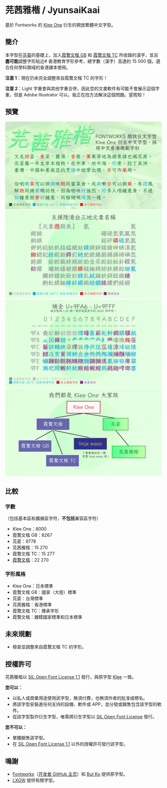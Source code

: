 # 芫茜雅楷 / JyunsaiKaai

基於 Fontworks 的 [Klee One](https://github.com/fontworks-fonts/Klee) 衍生的開放繁體中文字型。

## 簡介

本字型在[芫荽](https://github.com/ButTaiwan/iansui)的基礎上，加入[霞鶩文楷 GB](https://github.com/lxgw/LxgwWenkaiGB) 和 [霞鶩文楷 TC](https://github.com/lxgw/LxgwWenkaiTC) 所收錄的漢字，並且**盡可能**調整字形貼近# 香港教育字形參考，總字數（漢字）高達約 15&nbsp;000 個，適合任何學科領域的香港課本使用。

**注意 1**：現在仍未完全調整來自霞鶩文楷 TC 的字形！

**注意 2**：Light 字重會與其他字重合併，因此您的文書軟件有可能不會展示這個字重，但是 Adobe Illustrator 可以。我正在找方法解決這個問題。望周知！

## 預覽

![a](https://github.com/ItMarki/jyunsaikaai/blob/main/images/1.png?raw=true)
![a](https://github.com/ItMarki/jyunsaikaai/blob/main/images/2.png?raw=true)
![a](https://github.com/ItMarki/jyunsaikaai/blob/main/images/3.png?raw=true)
![a](https://github.com/ItMarki/jyunsaikaai/blob/main/images/4.png?raw=true)

## 比較

### 字數

（包括基本區和擴展區字符，**不包括**兼容區字符）

* Klee One：8000
* 霞鶩文楷 GB：8267
* 芫荽：9778
* 芫茜雅楷：15&nbsp;270
* 霞鶩文楷 TC：15&nbsp;277
* [霞鶩文楷](https://github.com/lxgw/LxgwWenKai)：22&nbsp;270

### 字形風格

* Klee One：日本標準
* 霞鶩文楷 GB：國家（大陸）標準
* 芫荽：台灣標準
* 芫茜雅楷：香港標準
* 霞鶩文楷 TC：傳承字形
* 霞鶩文楷：雜糅國家標準和日本標準

## 未來規劃

* 檢查並調整來自霞鶩文楷 TC 的字形。

## 授權許可

芫茜雅楷以 [SIL Open Font License 1.1](https://scripts.sil.org/OFL) 發行，與原字型 [Klee](https://github.com/fontworks-fonts/Klee) 一致。

**您可以：**

- 以私人或商業用途使用該字型，無須付費，也無須作者的批准或標名。
- 將該字型安裝進任何支持的設備、軟件或 APP，並分發或銷售包含該字型的軟件。
- 從該字型製作衍生字型，唯需將衍生字型以 [SIL Open Font License](https://scripts.sil.org/OFL) 發行。

**您不可以：**

- 單獨銷售該字型。
- 在 [SIL Open Font License 1.1](https://scripts.sil.org/OFL) 以外的授權許可發行該字型。

## 鳴謝

- [Fontworks](http://fontworks.co.jp)（[开发者 GitHub 主页](https://github.com/fontworks-fonts/)）和 [But Ko](https://github.com/ButTaiwan) 提供原字型。
- [LXGW](https://github.com/lxgw/) 提供有關字型。
